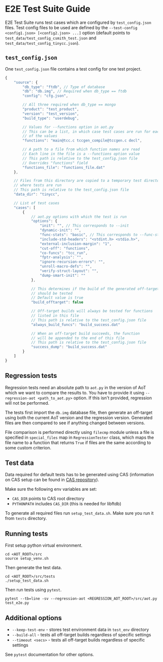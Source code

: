 # E2E Test Suite Guide

E2E Test Suite runs test cases which are configured by `test_config.json` files.
Test config files to be used are defined by the
`--test-config <config1.json> [<config2.json> ...]` option (default points to
`test_data/test_config_csmith_test.json` and `test_data/test_config_tinycc.json`).

## `test_config.json`

One `test_config.json` file contains a test config for one test project.

```js
{
    "source": {
        "db_type": "ftdb", // Type of database
        "db": "db.img", // Required when db_type == ftdb
        "config": "cfg.json",

        // All three required when db_type == mongo
        "product": "test_product",
        "version": "test_version",
        "build_type": "userdebug",

        // Values for --functions option in aot.py
        // This can be a list, in which case test cases are run for each
        // of the values
        "functions": "main@tcc.c tccgen_compile@tccgen.c decl",

        // A path to a file from which function names are read
        // Each line in the file is a --functions option value
        // This path is relative to the test_config.json file
        // Overrides "functions" field
        "functions_file": "functions_file.dat"
    },

    // Files from this directory are copied to a temporary test directory
    // where tests are run
    // This path is relative to the test_config.json file
    "data_dir": "tinycc",

    // List of test cases
    "cases": [
        {
            // aot.py options with which the test is run
            "options": {
                "init": "", // This corresponds to --init
                "dynamic-init": "",
                "func-stats": "basic", // This corresponds to --func-stats basic
                "include-std-headers": "<stdint.h> <stdio.h>",
                "external-inclusion-margin": "1",
                "cut-off": "functions",
                "co-funcs": "tcc_run",
                "fptr-analysis": "",
                "ignore-recursion-errors": "",
                "unroll-macro-defs": "",
                "verify-struct-layout": "",
                "dump-smart-init": ""
            },

            // This determines if the build of the generated off-target
            // should be tested
            // Default value is true
            "build_offtarget": false

            // Off-target builds will always be tested for functions
            // listed in this file
            // This path is relative to the test_config.json file
            "always_build_funcs": "build_success.dat"

            // When an off-target build succeeds, the function
            // will be appended to the end of this file
            // This path is relative to the test_config.json file
            "success_dump": "build_success.dat"
        }
    ]
}
```

## Regression tests

Regression tests need an absolute path to `aot.py` in the version of AoT which we
want to compare the results to. You have to provide it using
`--regression-aot <path_to_aot.py>` option.
If this isn't provided, regression will not be performed.

The tests first import the `db.img` database file, then generate an off-target
using both the current AoT version and the regression version. Generated files
are then compared to see if anything changed between versions.

File comparison is performed directly using `filecmp` module unless a file is
specified in `special_files` map in `RegressionTester` class, which maps the
file name to a function that returns `True` if files are the same according to
some custom criterion.

## Test data

Data required for default tests has to be generated using CAS (information on CAS
setup can be found in [CAS repository](https://github.com/Samsung/CAS)). 

Make sure the following env variables are set:
- `CAS_DIR` points to CAS root directory
- `PYTHONPATH` includes `CAS_DIR` (this is needed for libftdb)

To generate all required files run `setup_test_data.sh`. Make sure you run it
from `tests` directory.

## Running tests

First setup python virtual environment.
```
cd <AOT_ROOT>/src
source setup_venv.sh
```
Then generate the test data.
```
cd <AOT_ROOT>/src/tests
./setup_test_data.sh
```
Then run tests using `pytest`.
```
pytest --tb=line -sv --regression-aot <REGRESSION_AOT_ROOT>/src/aot.py test_e2e.py 
```

## Additional options

- `--keep-test-env` - stores test environment data in `test_env` directory
- `--build-all` - tests all off-target builds regardless of specific settings
- `--timeout <secs>` - tests all off-target builds regardless of specific settings

See `pytest` documentation for other options.

